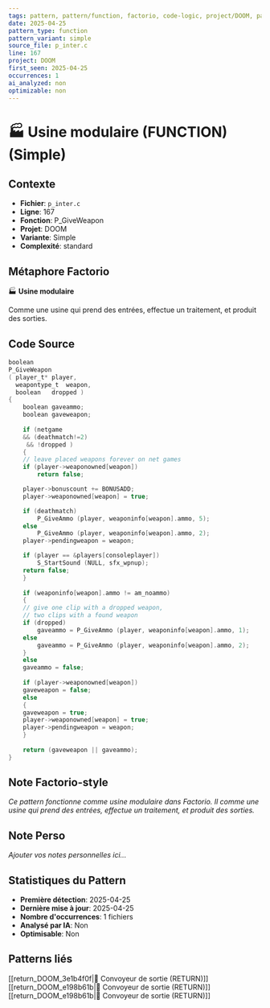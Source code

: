 ```yaml
---
tags: pattern, pattern/function, factorio, code-logic, project/DOOM, pattern/variant/simple
date: 2025-04-25
pattern_type: function
pattern_variant: simple
source_file: p_inter.c
line: 167
project: DOOM
first_seen: 2025-04-25
occurrences: 1
ai_analyzed: non
optimizable: non
---
```


# 🏭 Usine modulaire (FUNCTION) (Simple)

## Contexte
- **Fichier**: `p_inter.c`
- **Ligne**: 167
- **Fonction**: P_GiveWeapon
- **Projet**: DOOM
- **Variante**: Simple
- **Complexité**: standard

## Métaphore Factorio
🏭 **Usine modulaire**

Comme une usine qui prend des entrées, effectue un traitement, et produit des sorties.

## Code Source
```c
boolean
P_GiveWeapon
( player_t*	player,
  weapontype_t	weapon,
  boolean	dropped )
{
    boolean	gaveammo;
    boolean	gaveweapon;
	
    if (netgame
	&& (deathmatch!=2)
	 && !dropped )
    {
	// leave placed weapons forever on net games
	if (player->weaponowned[weapon])
	    return false;

	player->bonuscount += BONUSADD;
	player->weaponowned[weapon] = true;

	if (deathmatch)
	    P_GiveAmmo (player, weaponinfo[weapon].ammo, 5);
	else
	    P_GiveAmmo (player, weaponinfo[weapon].ammo, 2);
	player->pendingweapon = weapon;

	if (player == &players[consoleplayer])
	    S_StartSound (NULL, sfx_wpnup);
	return false;
    }
	
    if (weaponinfo[weapon].ammo != am_noammo)
    {
	// give one clip with a dropped weapon,
	// two clips with a found weapon
	if (dropped)
	    gaveammo = P_GiveAmmo (player, weaponinfo[weapon].ammo, 1);
	else
	    gaveammo = P_GiveAmmo (player, weaponinfo[weapon].ammo, 2);
    }
    else
	gaveammo = false;
	
    if (player->weaponowned[weapon])
	gaveweapon = false;
    else
    {
	gaveweapon = true;
	player->weaponowned[weapon] = true;
	player->pendingweapon = weapon;
    }
	
    return (gaveweapon || gaveammo);
}
```

## Note Factorio-style
*Ce pattern fonctionne comme usine modulaire dans Factorio. Il comme une usine qui prend des entrées, effectue un traitement, et produit des sorties.*

## Note Perso
*Ajouter vos notes personnelles ici...*

## Statistiques du Pattern
- **Première détection**: 2025-04-25
- **Dernière mise à jour**: 2025-04-25
- **Nombre d'occurrences**: 1 fichiers
- **Analysé par IA**: Non
- **Optimisable**: Non

## Patterns liés
[[return_DOOM_3e1b4f0f|🚚 Convoyeur de sortie (RETURN)]]
[[return_DOOM_e198b61b|🚚 Convoyeur de sortie (RETURN)]]
[[return_DOOM_e198b61b|🚚 Convoyeur de sortie (RETURN)]]
